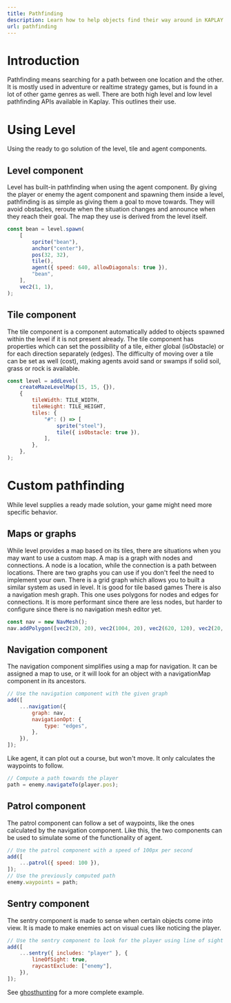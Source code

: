 ```yaml
---
title: Pathfinding
description: Learn how to help objects find their way around in KAPLAY.
url: pathfinding
---
```


# Introduction

Pathfinding means searching for a path between one location and the other. It is
mostly used in adventure or realtime strategy games, but is found in a lot of
other game genres as well. There are both high level and low level pathfinding
APIs available in Kaplay. This outlines their use.

# Using Level

Using the ready to go solution of the level, tile and agent components.

## Level component

Level has built-in pathfinding when using the agent component. By giving the
player or enemy the agent component and spawning them inside a level,
pathfinding is as simple as giving them a goal to move towards. They will avoid
obstacles, reroute when the situation changes and announce when they reach their
goal. The map they use is derived from the level itself.

```js
const bean = level.spawn(
    [
        sprite("bean"),
        anchor("center"),
        pos(32, 32),
        tile(),
        agent({ speed: 640, allowDiagonals: true }),
        "bean",
    ],
    vec2(1, 1),
);
```

## Tile component

The tile component is a component automatically added to objects spawned within
the level if it is not present already. The tile component has properties which
can set the possibility of a tile, either global (isObstacle) or for each
direction separately (edges). The difficulty of moving over a tile can be set as
well (cost), making agents avoid sand or swamps if solid soil, grass or rock is
available.

```js
const level = addLevel(
    createMazeLevelMap(15, 15, {}),
    {
        tileWidth: TILE_WIDTH,
        tileHeight: TILE_HEIGHT,
        tiles: {
            "#": () => [
                sprite("steel"),
                tile({ isObstacle: true }),
            ],
        },
    },
);
```

# Custom pathfinding

While level supplies a ready made solution, your game might need more specific
behavior.

## Maps or graphs

While level provides a map based on its tiles, there are situations when you may
want to use a custom map. A map is a graph with nodes and connections. A node is
a location, while the connection is a path between locations. There are two
graphs you can use if you don't feel the need to implement your own. There is a
grid graph which allows you to built a similar system as used in level. It is
good for tile based games There is also a navigation mesh graph. This one uses
polygons for nodes and edges for connections. It is more performant since there
are less nodes, but harder to configure since there is no navigation mesh editor
yet.

```js
const nav = new NavMesh();
nav.addPolygon([vec2(20, 20), vec2(1004, 20), vec2(620, 120), vec2(20, 120)]);
```

## Navigation component

The navigation component simplifies using a map for navigation. It can be
assigned a map to use, or it will look for an object with a navigationMap
component in its ancestors.

```js
// Use the navigation component with the given graph
add([
    ...navigation({
        graph: nav,
        navigationOpt: {
            type: "edges",
        },
    }),
]);
```

Like agent, it can plot out a course, but won't move. It only calculates the
waypoints to follow.

```js
// Compute a path towards the player
path = enemy.navigateTo(player.pos);
```

## Patrol component

The patrol component can follow a set of waypoints, like the ones calculated by
the navigation component. Like this, the two components can be used to simulate
some of the functionality of agent.

```js
// Use the patrol component with a speed of 100px per second
add([
    ...patrol({ speed: 100 }),
]);
// Use the previously computed path
enemy.waypoints = path;
```

## Sentry component

The sentry component is made to sense when certain objects come into view. It is
made to make enemies act on visual cues like noticing the player.

```js
// Use the sentry component to look for the player using line of sight
add([
    ...sentry({ includes: "player" }, {
        lineOfSight: true,
        raycastExclude: ["enemy"],
    }),
]);
```

See [ghosthunting](https://play.kaplayjs.com/?example=ghosthunting) for a more
complete example.
